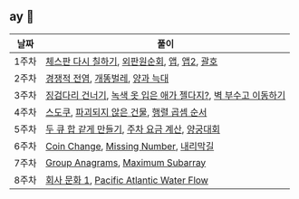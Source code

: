 ## ay 🌼 

| 날짜  | 풀이                                                         |
| ----- | ------------------------------------------------------------ |
| 1주차 | [체스판 다시 칠하기](1주차/체스판다시칠하기.java), [외판원순회](1주차/외판원순회.java), [앱](1주차/앱.java), [앱2](1주차/앱2.java), [괄호](1주차/괄호.java) |
| 2주차 | [경쟁적 전염](2주차/경쟁적전염.java), [개똥벌레](2주차/개똥벌레.java), [양과 늑대](2주차/양과늑대.java) |
| 3주차 | [징검다리 건너기](3주차/징검다리건너기.java), [녹색 옷 입은 애가 젤다지?](3주차/녹색옷입은애가젤다지.java), [벽 부수고 이동하기](3주차/벽부수고이동하기.java) |
| 4주차 | [스도쿠](4주차/스도쿠.java), [파괴되지 않은 건물](4주차/파괴되지않은건물.java), [행렬 곱셈 순서](행렬곱셈순서.java) |
| 5주차 | [두 큐 합 같게 만들기](두큐합같게만들기.java), [주차 요금 계산](5주차/주차요금계산.java), [양궁대회](5주차/양궁대회.java) |
| 6주차 | [Coin Change](6주차/CoinChange.java), [Missing Number](6주차/MissingNumber.java), [내리막길](6주차/내리막길.java) |
| 7주차 | [Group Anagrams](7주차/GroupAnagrams.java), [Maximum Subarray](7주차/MaximumSubarray.java) |
| 8주차 | [회사 문화 1](회사문화1.java), [Pacific Atlantic Water Flow](PacificAtlanticWaterFlow.java) |